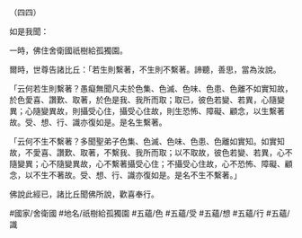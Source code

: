 （四四）

如是我聞：

一時，佛住舍衛國祇樹給孤獨園。

爾時，世尊告諸比丘：「若生則繫著，不生則不繫著。諦聽，善思，當為汝說。

「云何若生則繫著？愚癡無聞凡夫於色集、色滅、色味、色患、色離不如實知故，於色愛喜、讚歎、取著，於色是我、我所而取；取已，彼色若變、若異，心隨變異；心隨變異故，則攝受心住，攝受心住故，則生恐怖、障礙、顧念，以生繫著故。受、想、行、識亦復如是。是名生繫著。

「云何不生不繫著？多聞聖弟子色集、色滅、色味、色患、色離如實知。如實知故，不愛喜、讚歎、取著，不繫我、我所而取；以不取故，彼色若變、若異，心不隨變異；心不隨變異故，心不繫著攝受心住；不攝受心住故，心不恐怖、障礙、顧念，以不生不著故。受、想、行、識亦復如是。是名不生不繫著。」

佛說此經已，諸比丘聞佛所說，歡喜奉行。

#國家/舍衛國
#地名/祇樹給孤獨園
#五蘊/色
#五蘊/受
#五蘊/想
#五蘊/行
#五蘊/識
